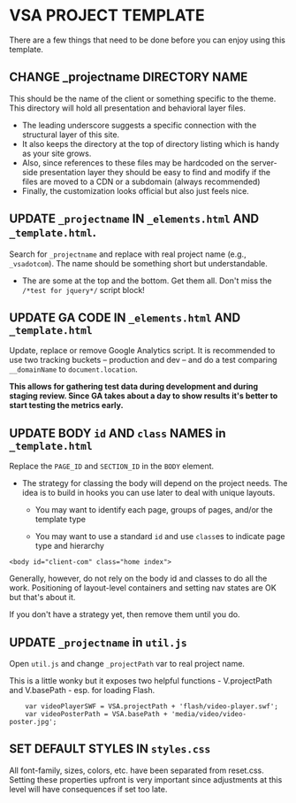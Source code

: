 VSA PROJECT TEMPLATE
===

There are a few things that need to be done before you can enjoy using this template.

CHANGE \_projectname DIRECTORY NAME
---

This should be the name of the client or something specific to the theme. This directory will hold all presentation and behavioral layer files. 

* The leading underscore suggests a specific connection with the structural layer of this site. 
* It also keeps the directory at the top of directory listing which is handy as your site grows. 
* Also, since references to these files may be hardcoded on the server-side presentation layer they should be easy to find and modify if the files are  moved to a CDN or a subdomain (always recommended)
* Finally, the customization looks official but also just feels nice.


UPDATE `_projectname` IN `_elements.html` AND `_template.html`.
---

Search for `_projectname` and replace with real project name (e.g., `_vsadotcom`). The name should be something short but understandable.

* The are some at the top and the bottom. Get them all. Don't miss the `/*test for jquery*/` script block!

UPDATE GA CODE IN `_elements.html` AND `_template.html`
---

Update, replace or remove Google Analytics script. It is recommended to use two tracking buckets – production and dev – and do a test comparing `__domainName` to `document.location`.

__This allows for gathering test data during development and during staging review. Since GA takes about a day to show results it's better to start testing the metrics early.__


UPDATE BODY `id` AND `class` NAMES in `_template.html`
---

Replace the `PAGE_ID` and `SECTION_ID` in the `BODY` element.

* The strategy for classing the body will depend on the project needs. The idea is to build in hooks you can use later to deal with unique layouts.

  * You may want to identify each page, groups of pages, and/or the template type
		<body id="our-leadership" class="company article">
		
  * You may want to use a standard `id` and use `class`es to indicate page type and hierarchy
````
<body id="client-com" class="home index">
````
		
Generally, however, do not rely on the body id and classes to do all the work. Positioning of layout-level containers and setting nav states are OK but that's about it.

If you don't have a strategy yet, then remove them until you do.

UPDATE `_projectname` in `util.js`
---

Open `util.js` and change `_projectPath` var to real project name.

This is a little wonky but it exposes two helpful functions - V.projectPath and V.basePath - esp. for loading Flash.


````
	var videoPlayerSWF = VSA.projectPath + 'flash/video-player.swf';
	var videoPosterPath = VSA.basePath + 'media/video/video-poster.jpg';
````
	
SET DEFAULT STYLES IN `styles.css`
---

All font-family, sizes, colors, etc. have been separated from reset.css. Setting these properties upfront is very important since adjustments at this level will have consequences if set too late.